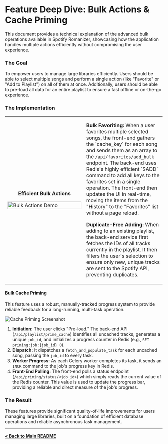 # Feature Deep Dive: Bulk Actions & Cache Priming

This document provides a technical explanation of the advanced bulk operations available in Spotify Romanizer, showcasing how the application handles multiple actions efficiently without compromising the user experience.

### The Goal

To empower users to manage large libraries efficiently. Users should be able to select multiple songs and perform a single action (like "Favorite" or "Add to Playlist") on all of them at once. Additionally, users should be able to pre-load all data for an entire playlist to ensure a fast offline or on-the-go experience.

### The Implementation

<table>
  <tr>
    <td width="50%">
      <center><strong>Efficient Bulk Actions</strong></center>
      <p></p>
      <img src="../assets/bulk_actions.gif" alt="Bulk Actions Demo" width="100%">
    </td>
    <td width="50%">
      <p><strong>Bulk Favoriting:</strong> When a user favorites multiple selected songs, the front-end gathers the `cache_key` for each song and sends them as an array to the <code>/api/favorites/add_bulk</code> endpoint. The back-end uses Redis's highly efficient `SADD` command to add all keys to the favorites set in a single operation. The front-end then updates the UI in real-time, moving the items from the "History" to the "Favorites" list without a page reload.</p>
      <p><strong>Duplicate-Free Adding:</strong> When adding to an existing playlist, the back-end service first fetches the IDs of all tracks currently in the playlist. It then filters the user's selection to ensure only new, unique tracks are sent to the Spotify API, preventing duplicates.</p>
    </td>
  </tr>
</table>

#### Bulk Cache Priming

This feature uses a robust, manually-tracked progress system to provide reliable feedback for a long-running, multi-task operation.

![Cache Priming Screenshot](../assets/cache_prime.gif)

1.  **Initiation:** The user clicks "Pre-load." The back-end API (`/api/playlist/prime_cache`) identifies all uncached tracks, generates a unique `job_id`, and initializes a progress counter in Redis (e.g., `SET priming:job:{job_id} 0`).
2.  **Dispatch:** It dispatches a `fetch_and_populate_task` for each uncached song, passing the `job_id` to every task.
3.  **Worker Progress:** As each Celery worker completes its task, it sends an `INCR` command to the job's progress key in Redis.
4.  **Front-End Polling:** The front-end polls a status endpoint (`/api/priming/status/<job_id>`) which simply reads the current value of the Redis counter. This value is used to update the progress bar, providing a reliable and direct measure of the job's progress.

### The Result

These features provide significant quality-of-life improvements for users managing large libraries, built on a foundation of efficient database operations and reliable asynchronous task management.

---
[**« Back to Main README**](../README.md)
